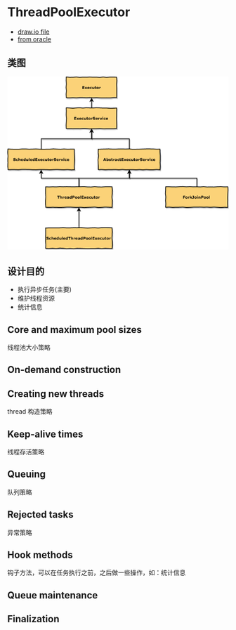 # ThreadPoolExecutor

- [draw.io file](./draw.io/ThreadPoolExecutor.xml)
- [from oracle](https://docs.oracle.com/javase/8/docs/api/java/util/concurrent/ThreadPoolExecutor.html)

## 类图

![ThreadPoolExecutor](./images/ThreadPoolExecutor.png)

## 设计目的

- 执行异步任务(主要)
- 维护线程资源
- 统计信息

## Core and maximum pool sizes

线程池大小策略

## On-demand construction

## Creating new threads

thread 构造策略

## Keep-alive times

线程存活策略

## Queuing

队列策略

## Rejected tasks

异常策略

## Hook methods

钩子方法，可以在任务执行之前，之后做一些操作，如：统计信息

## Queue maintenance

## Finalization

